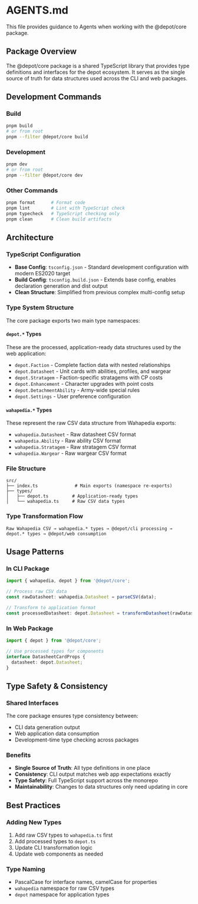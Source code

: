 # AGENTS.md

This file provides guidance to Agents when working with the @depot/core package.

## Package Overview

The @depot/core package is a shared TypeScript library that provides type definitions and interfaces for the depot ecosystem. It serves as the single source of truth for data structures used across the CLI and web packages.

## Development Commands

### Build
```bash
pnpm build
# or from root
pnpm --filter @depot/core build
```

### Development
```bash
pnpm dev
# or from root
pnpm --filter @depot/core dev
```

### Other Commands
```bash
pnpm format      # Format code
pnpm lint        # Lint with TypeScript check
pnpm typecheck   # TypeScript checking only
pnpm clean       # Clean build artifacts
```

## Architecture

### TypeScript Configuration
- **Base Config**: `tsconfig.json` - Standard development configuration with modern ES2020 target
- **Build Config**: `tsconfig.build.json` - Extends base config, enables declaration generation and dist output
- **Clean Structure**: Simplified from previous complex multi-config setup

### Type System Structure

The core package exports two main type namespaces:

#### `depot.*` Types
These are the processed, application-ready data structures used by the web application:
- `depot.Faction` - Complete faction data with nested relationships
- `depot.Datasheet` - Unit cards with abilities, profiles, and wargear
- `depot.Stratagem` - Faction-specific stratagems with CP costs
- `depot.Enhancement` - Character upgrades with point costs
- `depot.DetachmentAbility` - Army-wide special rules
- `depot.Settings` - User preference configuration

#### `wahapedia.*` Types  
These represent the raw CSV data structure from Wahapedia exports:
- `wahapedia.Datasheet` - Raw datasheet CSV format
- `wahapedia.Ability` - Raw ability CSV format
- `wahapedia.Stratagem` - Raw stratagem CSV format
- `wahapedia.Wargear` - Raw wargear CSV format

### File Structure
```
src/
├── index.ts              # Main exports (namespace re-exports)
├── types/
│   ├── depot.ts         # Application-ready types
│   └── wahapedia.ts     # Raw CSV data types
```

### Type Transformation Flow
```
Raw Wahapedia CSV → wahapedia.* types → @depot/cli processing → depot.* types → @depot/web consumption
```

## Usage Patterns

### In CLI Package
```typescript
import { wahapedia, depot } from '@depot/core';

// Process raw CSV data
const rawDatasheet: wahapedia.Datasheet = parseCSV(data);

// Transform to application format
const processedDatasheet: depot.Datasheet = transformDatasheet(rawDatasheet);
```

### In Web Package  
```typescript
import { depot } from '@depot/core';

// Use processed types for components
interface DatasheetCardProps {
  datasheet: depot.Datasheet;
}
```

## Type Safety & Consistency

### Shared Interfaces
The core package ensures type consistency between:
- CLI data generation output
- Web application data consumption
- Development-time type checking across packages

### Benefits
- **Single Source of Truth**: All type definitions in one place
- **Consistency**: CLI output matches web app expectations exactly
- **Type Safety**: Full TypeScript support across the monorepo
- **Maintainability**: Changes to data structures only need updating in core

## Best Practices

### Adding New Types
1. Add raw CSV types to `wahapedia.ts` first  
2. Add processed types to `depot.ts`
3. Update CLI transformation logic
4. Update web components as needed

### Type Naming
- PascalCase for interface names, camelCase for properties
- `wahapedia` namespace for raw CSV types
- `depot` namespace for application types